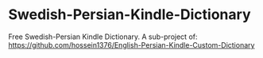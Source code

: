 # Swedish-Persian-Kindle-Dictionary
Free Swedish-Persian Kindle Dictionary.  A sub-project of: https://github.com/hossein1376/English-Persian-Kindle-Custom-Dictionary
